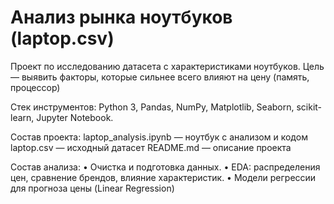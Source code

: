 # Анализ рынка ноутбуков (laptop.csv)

Проект по исследованию датасета с характеристиками ноутбуков.
Цель — выявить факторы, которые сильнее всего влияют на цену (память, процессор)

Стек инструментов:
Python 3, Pandas, NumPy, Matplotlib, Seaborn, scikit-learn, Jupyter Notebook.

Состав проекта:
laptop_analysis.ipynb — ноутбук с анализом и кодом
laptop.csv — исходный датасет
README.md — описание проекта

Состав анализа:
• Очистка и подготовка данных.
• EDA: распределения цен, сравнение брендов, влияние характеристик.
• Модели регрессии для прогноза цены (Linear Regression)
